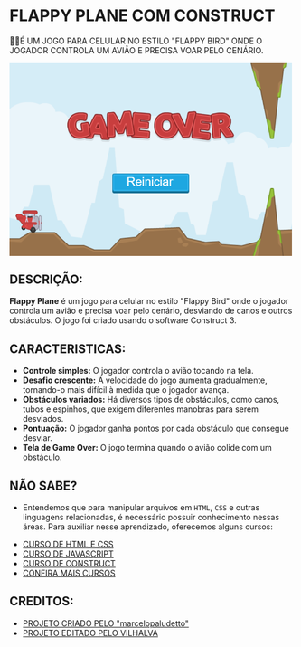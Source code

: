 # FLAPPY PLANE COM CONSTRUCT
👨‍🏫É UM JOGO PARA CELULAR NO ESTILO "FLAPPY BIRD" ONDE O JOGADOR CONTROLA UM AVIÃO E PRECISA VOAR PELO CENÁRIO.

<img src="FOTO.png" align="center" width="500"> <br> 

## DESCRIÇÃO:
**Flappy Plane** é um jogo para celular no estilo "Flappy Bird" onde o jogador controla um avião e precisa voar pelo cenário, desviando de canos e outros obstáculos. O jogo foi criado usando o software Construct 3.

## CARACTERISTICAS:
* **Controle simples:** O jogador controla o avião tocando na tela.
* **Desafio crescente:** A velocidade do jogo aumenta gradualmente, tornando-o mais difícil à medida que o jogador avança.
* **Obstáculos variados:** Há diversos tipos de obstáculos, como canos, tubos e espinhos, que exigem diferentes manobras para serem desviados.
* **Pontuação:** O jogador ganha pontos por cada obstáculo que consegue desviar.
* **Tela de Game Over:** O jogo termina quando o avião colide com um obstáculo.

## NÃO SABE?
- Entendemos que para manipular arquivos em `HTML`, `CSS` e outras linguagens relacionadas, é necessário possuir conhecimento nessas áreas. Para auxiliar nesse aprendizado, oferecemos alguns cursos:
* [CURSO DE HTML E CSS](https://github.com/VILHALVA/CURSO-DE-HTML-E-CSS)
* [CURSO DE JAVASCRIPT](https://github.com/VILHALVA/CURSO-DE-JAVASCRIPT)
* [CURSO DE CONSTRUCT](https://github.com/VILHALVA/CURSO-DE-CONSTRUCT)
* [CONFIRA MAIS CURSOS](https://github.com/VILHALVA?tab=repositories&q=+topic:CURSO)

## CREDITOS:
- [PROJETO CRIADO PELO "marcelopaludetto"](https://github.com/marcelopaludetto/construct-primeiro-jogo)
- [PROJETO EDITADO PELO VILHALVA](https://github.com/VILHALVA)
